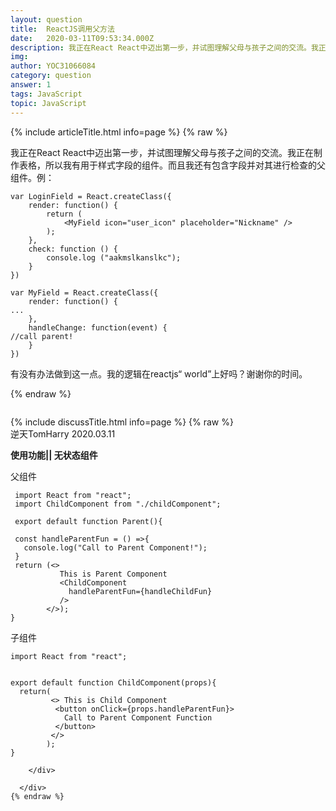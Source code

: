 ```yaml
---
layout: question
title:  ReactJS调用父方法
date:   2020-03-11T09:53:34.000Z
description: 我正在React React中迈出第一步，并试图理解父母与孩子之间的交流。我正在制作表格，所以我有用于样式字段的组件。而且我还有包含字段并对其进行检查的父...
img: 
author: YOC31066084
category: question
answer: 1
tags: JavaScript
topic: JavaScript
---
```

<div class="article-root">
  <div class="article">
    {% include articleTitle.html info=page %}
    {% raw %}
    <div class="article-content"><p><font style="vertical-align: inherit;"><font style="vertical-align: inherit;">我正在React React中迈出第一步，并试图理解父母与孩子之间的交流。</font><font style="vertical-align: inherit;">我正在制作表格，所以我有用于样式字段的组件。</font><font style="vertical-align: inherit;">而且我还有包含字段并对其进行检查的父组件。</font><font style="vertical-align: inherit;">例：</font></font></p>

<pre><code>var LoginField = React.createClass({<font></font>
    render: function() {<font></font>
        return (<font></font>
            &lt;MyField icon="user_icon" placeholder="Nickname" /&gt;<font></font>
        );<font></font>
    },<font></font>
    check: function () {<font></font>
        console.log ("aakmslkanslkc");<font></font>
    }<font></font>
})<font></font>
<font></font>
var MyField = React.createClass({<font></font>
    render: function() {<font></font>
...<font></font>
    },<font></font>
    handleChange: function(event) {<font></font>
//call parent!<font></font>
    }<font></font>
})<font></font>
</code></pre>

<p><font style="vertical-align: inherit;"><font style="vertical-align: inherit;">有没有办法做到这一点。</font><font style="vertical-align: inherit;">我的逻辑在reactjs“ world”上好吗？</font><font style="vertical-align: inherit;">谢谢你的时间。</font></font></p></div>
    {% endraw %}
  </div>
  <p style="height: 0;width:0;overflow: hidden;"> 第784篇《ReactJS调用父方法》来自Winter(https://github.com/aiyld/aiyld.github.io)的站点</p>
  <div class="discuss-wrapper">
    {% include discussTitle.html info=page %}
    {% raw %}
    <div class="discuss-item">
        <div class="discuss-parent">
          <div class="discuss-meta">
            <span class="discuss-user">逆天TomHarry</span>
            <span class="discuss-time">2020.03.11</span>
          </div>
          <div class="discuss-comment"><p><strong><font style="vertical-align: inherit;"><font style="vertical-align: inherit;">使用功能|| </font><font style="vertical-align: inherit;">无状态组件</font></font></strong></p>

<p><font style="vertical-align: inherit;"><font style="vertical-align: inherit;">父组件</font></font></p>

<pre><code> import React from "react";<font></font>
 import ChildComponent from "./childComponent";<font></font>
<font></font>
 export default function Parent(){<font></font>
<font></font>
 const handleParentFun = () =&gt;{<font></font>
   console.log("Call to Parent Component!");<font></font>
 }<font></font>
 return (&lt;&gt;<font></font>
           This is Parent Component<font></font>
           &lt;ChildComponent <font></font>
             handleParentFun={handleChildFun}<font></font>
           /&gt;<font></font>
        &lt;/&gt;);<font></font>
}<font></font>
</code></pre>

<p><font style="vertical-align: inherit;"><font style="vertical-align: inherit;">子组件</font></font></p>

<pre><code>import React from "react";<font></font>
<font></font>
<font></font>
export default function ChildComponent(props){<font></font>
  return(<font></font>
         &lt;&gt; This is Child Component <font></font>
          &lt;button onClick={props.handleParentFun}&gt;<font></font>
            Call to Parent Component Function<font></font>
          &lt;/button&gt;<font></font>
         &lt;/&gt;<font></font>
        );<font></font>
}<font></font>
</code></pre></div>
        </div>
        
      </div>
    {% endraw %}
  </div>
<div>
